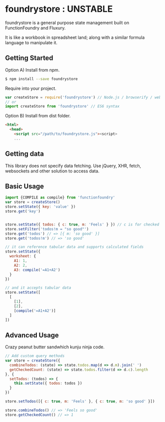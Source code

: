 # foundrystore : UNSTABLE

foundrystore is a general purpose state management built on FunctionFoundry and Fluxury.

It is like a workbook in spreadsheet land; along with a similar formula language to manipulate it.

## Getting Started

Option A) Install from npm.

```sh
$ npm install --save foundrystore
```

Require into your project.

```js
var createStore = require('foundrystore') // Node.js / browserify / webpack
// or
import createStore from 'foundrystore' // ES6 syntax
```

Option B) Install from dist folder.

```HTML
<html>
  <head>
    <script src="/path/to/foundrystore.js"><script>
    ...
```

## Getting data

This library does not specify data fetching. Use jQuery, XHR, fetch, websockets and other solution to access data.

## Basic Usage

```js
import {COMPILE as compile} from 'functionfoundry'
var store = createStore()
store.setState({ key: 'value' })
store.get('key')


store.setState({ todos: { c: true, m: 'Feels' } }) // c is for checked and m for message
store.setFilter('todos!m = "so good"')
store.get('todos') // => [{ m: 'so good' }]
store.get('todos!m') // => 'so good'

// it can reference tabular data and supports calculated fields
store.setState({
  worksheet: {
    A1: 1,
    A2: 2,
    A3: compile('=A1+A2')
  }
})

// and it accepts tabular data
store.setState([
  [
    [1],
    [2],
    [compile('=A1+A2')]
  ]
])
```

## Advanced Usage

Crazy peanut butter sandwhich kunju ninja code.

```js
// Add custom query methods
var store = createStore({
  combineTodos: (state) => state.todos.map(d => d.m).join(' ')
  getCheckedCount: (state) => state.todos.filter(d => d.c).length
}, {
  setTodos: (todos) => {
    this.setState({ todos: todos })
  }
})

store.setTodos([{ c: true, m: 'Feels' }, { c: true, m: 'so good' }])

store.combineTodos() // => 'Feels so good'
store.getCheckedCount() // => 1
```
